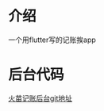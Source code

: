 # 介绍

一个用flutter写的记账挨app

# 后台代码

[火苗记账后台git地址](https://github.com/tiepaodemao/ember_account_book)



<!-- This project is a starting point for a Flutter application.

A few resources to get you started if this is your first Flutter project:

- [Lab: Write your first Flutter app](https://flutter.dev/docs/get-started/codelab)
- [Cookbook: Useful Flutter samples](https://flutter.dev/docs/cookbook)

For help getting started with Flutter, view our
[online documentation](https://flutter.dev/docs), which offers tutorials,
samples, guidance on mobile development, and a full API reference. -->
